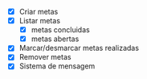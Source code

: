 - [x] Criar metas
- [x] Listar metas
  - [x] metas concluidas
  - [x] metas abertas
- [x] Marcar/desmarcar metas realizadas
- [x] Remover metas
- [x] Sistema de mensagem
